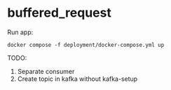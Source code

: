 # buffered_request

Run app:
```
docker compose -f deployment/docker-compose.yml up 
```

TODO:
1. Separate consumer
2. Create topic in kafka without kafka-setup 

